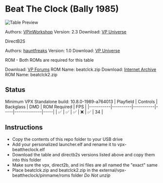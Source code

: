 # Beat The Clock (Bally 1985)

![Table Preview](https://vpuniverse.com/screenshots/monthly_2024_01/BTC-Cab.png.deb80637083b97f9a35576a488031771.png)

Authors: [VPinWorkshop](https://vpuniverse.com/profile/40692-vpinworkshop/)
Version: 2.3
Download: [VP Universe](https://vpuniverse.com/files/file/6210-big-house-gottlieb-1989-mod/)

DirectB2S

Authors: [hauntfreaks](https://vpuniverse.com/profile/5216-hauntfreaks/)
Version: 1.0
Download: [VP Universe](https://vpuniverse.com/files/file/18070-beat-the-clock-bally-1985-b2s/)

ROM - Both ROMs are required for this table

Download: [VP Forums](https://www.vpforums.org/index.php?app=downloads&showfile=249) ROM Name: beatclck.zip
Download: [Internet Archive](https://archive.org/download/mame-0.236-roms-split/MAME%200.236%20ROMs%20%28split%29/beatclck2.zip) ROM Name: beatclck2.zip


## Status 

Minimum VPX Standalone build: 10.8.0-1989-a764013
| Playfield | Controls | Backglass | DMD | ROM Required | FPS | 
|-----------|----------|-----------|-----|--------------|-----|
| :white_check_mark: | :white_check_mark: | :white_check_mark: | :x: | :white_check_mark: | 34 |

## Instructions

- Copy the contents of this repo folder to your USB drive
- Add your personalized launcher.elf and rename it to vpx-beattheclock.elf
- Download the table and directb2s versions listed above and copy them into this folder
- Make sure the vpx, direct2b, and ini files are all named the "exact" same
- Place beatclck.zip and beatclck2.zip in the external/vpx-beattheclock/pinmame/roms folder *Do Not unzip*

